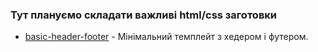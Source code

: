 ### Тут плануємо складати важливі html/css заготовки

* [basic-header-footer](https://github.com/texty/texty-templates/tree/gh-pages/basic-header-footer) - Мінімальний темплейт з хедером і футером.
